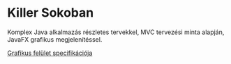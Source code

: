 # Killer Sokoban

Komplex Java alkalmazás részletes tervekkel, MVC tervezési minta alapján, JavaFX grafikus megjelenítéssel.

[Grafikus felület specifikációja](https://drive.google.com/file/d/1pARGKhdfDhk8MjuEa7c4fPM1tCtF2jL-/view?usp=sharing)


